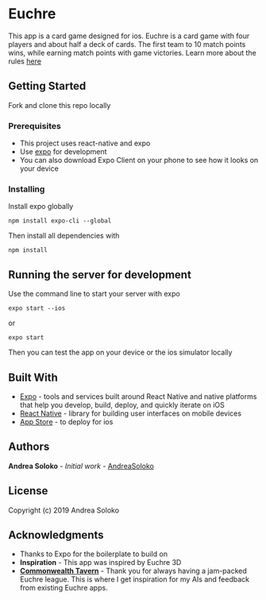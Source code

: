 # Euchre

This app is a card game designed for ios. Euchre is a card game with four players and about half a deck of cards. The first team to 10 match points wins, while earning match points with game victories. Learn more about the rules [here](https://bicyclecards.com/how-to-play/euchre/)

## Getting Started

Fork and clone this repo locally

### Prerequisites
* This project uses react-native and expo
* Use [expo](https://expo.io/) for development
* You can also download Expo Client on your phone to see how it looks on your device

### Installing

Install expo globally

```
npm install expo-cli --global
```


Then install all dependencies with

```
npm install
```

## Running the server for development

Use the command line to start your server with expo

```
expo start --ios
```
or

```
expo start
```
Then you can test the app on your device or the ios simulator locally

## Built With

* [Expo](https://expo.io/learn) - tools and services built around React Native and native platforms that help you develop, build, deploy, and quickly iterate on iOS
* [React Native](https://facebook.github.io/react-native/docs/getting-started) - library for building user interfaces on mobile devices
* [App Store](https://developer.apple.com/app-store/review/guidelines/) - to deploy for ios

## Authors

**Andrea Soloko** - *Initial work* - [AndreaSoloko](https://github.com/soloko)

## License

Copyright (c) 2019 Andrea Soloko

## Acknowledgments

* Thanks to Expo for the boilerplate to build on
* **Inspiration** - This app was inspired by Euchre 3D
* **[Commonwealth Tavern](https://www.commonwealthchicago.com/)** - Thank you for always having a jam-packed Euchre league. This is where I get inspiration for my AIs and feedback from existing Euchre apps.
